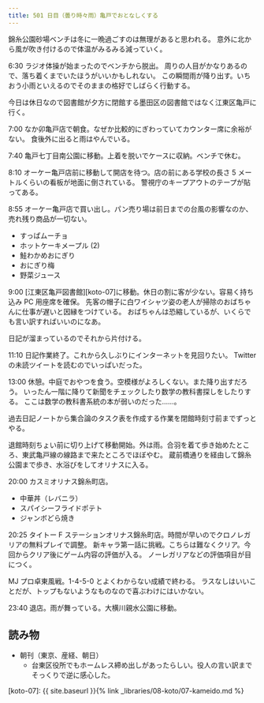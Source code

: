 ```yaml
---
title: 501 日目（曇り時々雨）亀戸でおとなしくする
---
```


錦糸公園砂場ベンチは冬に一晩過ごすのは無理があると思われる。
意外に北から風が吹き付けるので体温がみるみる減っていく。

6:30 ラジオ体操が始まったのでベンチから脱出。
周りの人目がかなりあるので、落ち着くまでいたほうがいいかもしれない。
この瞬間雨が降り出す。いちおう小雨といえるのでそのままの格好でしばらく行動する。

今日は休日なので図書館が夕方に閉館する墨田区の図書館ではなく江東区亀戸に行く。

7:00 なか卯亀戸店で朝食。なぜか比較的にぎわっていてカウンター席に余裕がない。
食後外に出ると雨はやんでいる。

7:40 亀戸七丁目南公園に移動。上着を脱いでケースに収納。ベンチで休む。

8:10 オーケー亀戸店前に移動して開店を待つ。店の前にある学校の長さ 5 メートルくらいの看板が地面に倒されている。
警視庁のキープアウトのテープが貼ってある。

8:55 オーケー亀戸店で買い出し。パン売り場は前日までの台風の影響なのか、売れ残り商品が一切ない。

* すっぱムーチョ
* ホットケーキメープル (2)
* 鮭わかめおにぎり
* おにぎり梅
* 野菜ジュース

9:00 [江東区亀戸図書館][koto-07]に移動。休日の割に客が少ない。容易く持ち込み PC 用座席を確保。
先客の帽子に白ワイシャツ姿の老人が掃除のおばちゃんに仕事が遅いと因縁をつけている。
おばちゃんは恐縮しているが、いくらでも言い訳すればいいのになあ。

日記が溜まっているのでそれから片付ける。

11:10 日記作業終了。これから久しぶりにインターネットを見回りたい。
Twitter の未読ツイートを読むのでいっぱいだった。

13:00 休憩。中庭でおやつを食う。空模様がよろしくない。また降り出すだろう。
いったん一階に降りて新聞をチェックしたり数学の教科書探しをしたりする。
ここは数学の教科書系統の本が弱いのだった……。

過去日記ノートから集合論のタスク表を作成する作業を閉館時刻寸前までずっとやる。

退館時刻ちょい前に切り上げて移動開始。外は雨。合羽を着て歩き始めたところ、東武亀戸線の線路まで来たところでほぼやむ。
蔵前橋通りを経由して錦糸公園まで歩き、水浴びをしてオリナスに入る。

20:00 カスミオリナス錦糸町店。

* 中華丼（レバニラ）
* スパイシーフライドポテト
* ジャンボどら焼き

20:25 タイトー F ステーションオリナス錦糸町店。時間が早いのでクロノレガリアの無料プレイで調整。
新キャラ第一話に挑戦。こちらは難なくクリア。今回からクリア後にゲーム内容の評価が入る。
ノーレガリアなどの評価項目が目につく。

MJ プロ卓東風戦。1-4-5-0 とよくわからない成績で終わる。
ラスなしはいいことだが、トップもないようなものなので喜ぶわけにはいかない。

23:40 退店。雨が舞っている。大横川親水公園に移動。

## 読み物

* 朝刊（東京、産経、朝日）
  * 台東区役所でもホームレス締め出しがあったらしい。役人の言い訳までそっくりで逆に感心した。

[koto-07]: {{ site.baseurl }}{% link _libraries/08-koto/07-kameido.md %}
